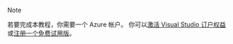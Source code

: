 
> [!NOTE]
> 若要完成本教程，你需要一个 Azure 帐户。 你可以<a href="/pricing/member-offers/msdn-benefits-details/" target="_blank">激活 Visual Studio 订户权益</a>或<a href="/pricing/free-trial/" target="_blank">注册一个免费试用版</a>。
> 
> 

